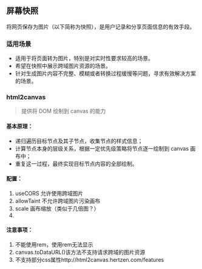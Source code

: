## 屏幕快照

将网页保存为图片（以下简称为快照），是用户记录和分享页面信息的有效手段。

### 适用场景

- 适用于将页面转为图片，特别是对实时性要求较高的场景。
- 希望在快照中展示跨域图片资源的场景。
- 针对生成图片内容不完整、模糊或者转换过程缓慢等问题，寻求有效解决方案的场景。

### html2canvas

> 提供将 DOM 绘制到 canvas 的能力

#### **基本原理**：

- 递归遍历目标节点及其子节点，收集节点的样式信息；
- 计算节点本身的层级关系，根据一定优先级策略将节点逐一绘制到 canvas 画布中；
- 重复这一过程，最终实现目标节点内容的全部绘制。

#### 配置：

1. useCORS 允许使用跨域图片
2. allowTaint 不允许跨域图片污染画布
3. scale 画布缩放（类似于几倍图？）
4. 

#### 注意事项：

1. 不能使用rem，使用rem无法显示
2. canvas.toDataURL()该方法不支持请求跨域的图片资源
3. 不支持部分css属性http://html2canvas.hertzen.com/features